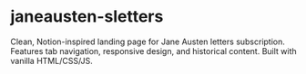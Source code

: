 # janeausten-sletters
Clean, Notion-inspired landing page for Jane Austen letters subscription. Features tab navigation, responsive design, and historical content. Built with vanilla HTML/CSS/JS.

